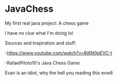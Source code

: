 # JavaChess
My first real java project: A chess game

I have no clue what I'm doing lol


Sources and Inspiration and stuff:

-https://www.youtube.com/watch?v=Bj6N0pEVC-I

-RafaelPiloto10's Java Chess Game




Evan is an idiot, why the hell you reading this evw8
